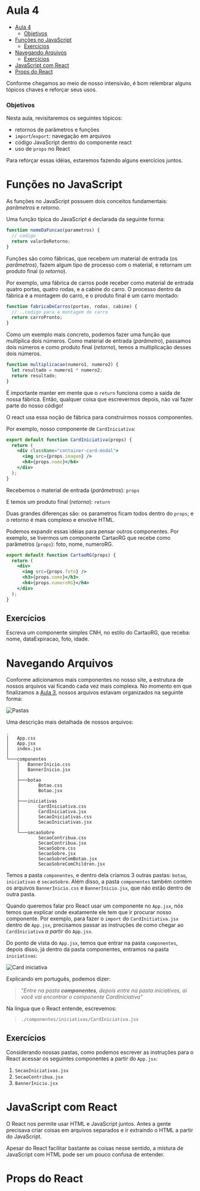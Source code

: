 # Aula 4

- [Aula 4](#aula-4)
  - [Objetivos](#objetivos)
- [Funções no JavaScript](#funções-no-javascript)
  - [Exercícios](#exercícios)
- [Navegando Arquivos](#navegando-arquivos)
  - [Exercícios](#exercícios-1)
- [JavaScript com React](#javascript-com-react)
- [Props do React](#props-do-react)

Conforme chegamos ao meio de nosso intensivão, é bom relembrar alguns tópicos chaves e reforçar seus usos.

### Objetivos

Nesta aula, revisitaremos os seguintes tópicos:

- retornos de parâmetros e funções
- `import`/`export`: navegação em arquivos
- código JavaScript dentro do componente react
- uso de `props` no React

Para reforçar essas idéias, estaremos fazendo alguns exercícios juntos.

# Funções no JavaScript

As funções no JavaScript possuem dois conceitos fundamentais: _parâmetros_ e _retorno_.

Uma função típica do JavaScript é declarada da seguinte forma:

```js
function nomeDaFuncao(parametros) {
  // codigo
  return valorDeRetorno;
}
```

Funções são como fábricas, que recebem um material de entrada (os _parâmetros_), fazem algum tipo de processo com o material, e retornam um produto final (o _retorno_).

Por exemplo, uma fábrica de carros pode receber como material de entrada quatro portas, quatro rodas, e a cabine do carro.
O processo dentro da fábrica é a montagem do carro, e o produto final é um carro montado:

```js
function fabricaDeCarros(portas, rodas, cabine) {
  // ..codigo para a montagem do carro
  return carroPronto;
}
```

Como um exemplo mais concreto, podemos fazer uma função que multiplica dois números.
Como material de entrada (_parâmetro_), passamos dois números e como produto final (_retorno_), temos a multiplicação desses dois números.

```js
function multiplicacao(numero1, numero2) {
  let resultado = numero1 * numero2;
  return resultado;
}
```

É importante manter em mente que o `return` funciona como a saída de nossa fábrica. Então, qualquer coisa que escrevermos depois, não vai fazer parte do nosso código!

O react usa essa noção de fábrica para construirmos nossos componentes.

Por exemplo, nosso componente de `CardIniciativa`:

```jsx
export default function CardIniciativa(props) {
  return (
    <div className="container-card-modal">
      <img src={props.imagem} />
      <h4>{props.nome}</h4>
    </div>
  );
}
```

Recebemos o material de entrada (_parâmetros_): `props`

E temos um produto final (_retorno_): `return`

Duas grandes diferenças são: os parametros ficam todos dentro do `props`; e o retorno é mais complexo e envolve HTML.

Podemos expandir essas idéias para pensar outros componentes.
Por exemplo, se tivermos um componente CartaoRG que recebe como parâmetros (`props`): foto, nome, numeroRG.

```jsx
export default function CartaoRG(props) {
  return (
    <div>
      <img src={props.foto} />
      <h3>{props.nome}</h3>
      <h4>{props.numeroRG}</h4>
    </div>
  );
}
```

## Exercícios

Escreva um componente simples CNH, no estilo do CartaoRG, que receba: nome, dataExpiracao, foto, idade.

# Navegando Arquivos

Conforme adicionamos mais componentes no nosso site, a estrutura de nossos arquivos vai ficando cada vez mais complexa.
No momento em que finalizamos a [Aula 3](../semana-3/README.md), nossos arquivos estavam organizados na seguinte forma:

![Pastas](folders0.jpg)

Uma descrição mais detalhada de nossos arquivos:

```
.
│   App.css
│   App.jsx
│   index.jsx
│
└───componentes
    │   BannerInicio.css
    │   BannerInicio.jsx
    │
    ├───botao
    │       Botao.css
    │       Botao.jsx
    │
    ├───iniciativas
    │       CardIniciativa.css
    │       CardIniciativa.jsx
    │       SecaoIniciativas.css
    │       SecaoIniciativas.jsx
    │
    └───secaoSobre
            SecaoContribua.css
            SecaoContribua.jsx
            SecaoSobre.css
            SecaoSobre.jsx
            SecaoSobreComBotao.jsx
            SecaoSobreComChildren.jsx
```

Temos a pasta `componentes`, e dentro dela criamos 3 outras pastas: `botao`, `iniciativas` e `secaoSobre`.
Além disso, a pasta `componentes` também contém os arquivos `BannerInicio.css` e `BannerInicio.jsx`, que não estão dentro de outra pasta.

Quando queremos falar pro React usar um componente no `App.jsx`, nós temos que explicar onde exatamente ele tem que ir procurar nosso componente.
Por exemplo, para fazer o `import` do `CardInitiativa.jsx` dentro de `App.jsx`, precisamos passar as instruções de como chegar ao `CardIniciativa` _a partir_ do `App.jsx`.

Do ponto de vista do `App.jsx`, temos que entrar na pasta `componentes`, depois disso, já dentro da pasta componentes, entramos na pasta `iniciativas`:

![Card iniciativa](folders1_iniciativas.jpg)

Explicando em português, podemos dizer:

> _"Entre na pasta **componentes**, depois entre na pasta iniciativas, aí você vai encontrar o componente CardIniciativa"_

Na língua que o React entende, escrevemos:

> `./componentes/iniciativas/CardIniciativa.jsx`

## Exercícios

Considerando nossas pastas, como podemos escrever as instruções para o React acessar os seguintes componentes a partir do `App.jsx`:

1. `SecaoIniciativas.jsx`
2. `SecaoContribua.jsx`
3. `BannerInicio.jsx`

# JavaScript com React

O React nos permite usar HTML e JavaScript juntos. Antes a gente precisava criar coisas em arquivos separados e ir extraíndo o HTML a partir do JavaScript.

Apesar do React facilitar bastante as coisas nesse sentido, a mistura de JavaScript com HTML pode ser um pouco confusa de entender.

# Props do React
